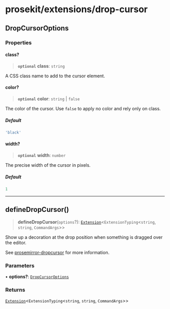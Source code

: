 # prosekit/extensions/drop-cursor

<a id="DropCursorOptions" name="DropCursorOptions"></a>

## DropCursorOptions

### Properties

<a id="class" name="class"></a>

#### class?

> **`optional`** **class**: `string`

A CSS class name to add to the cursor element.

<a id="color" name="color"></a>

#### color?

> **`optional`** **color**: `string` \| `false`

The color of the cursor.  Use `false` to apply no color and rely only on class.

##### Default

```ts
'black'
```

<a id="width" name="width"></a>

#### width?

> **`optional`** **width**: `number`

The precise width of the cursor in pixels.

##### Default

```ts
1
```

***

<a id="defineDropCursor" name="defineDropCursor"></a>

## defineDropCursor()

> **defineDropCursor**(`options`?): [`Extension`](../core.md#ExtensionT)\<`ExtensionTyping`\<`string`, `string`, `CommandArgs`\>\>

Show up a decoration at the drop position when something is dragged over the editor.

See [prosemirror-dropcursor](https://github.com/ProseMirror/prosemirror-dropcursor) for more information.

### Parameters

• **options?**: [`DropCursorOptions`](drop-cursor.md#DropCursorOptions)

### Returns

[`Extension`](../core.md#ExtensionT)\<`ExtensionTyping`\<`string`, `string`, `CommandArgs`\>\>
